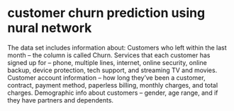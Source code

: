 # customer churn prediction using nural network
The data set includes information about:
Customers who left within the last month – the column is called Churn.
Services that each customer has signed up for – phone, multiple lines, internet, online security, online backup, device protection, tech support, and streaming TV and movies.
Customer account information – how long they’ve been a customer, contract, payment method, paperless billing, monthly charges, and total charges.
Demographic info about customers – gender, age range, and if they have partners and dependents.
